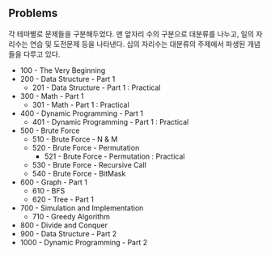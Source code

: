 ## Problems
각 테마별로 문제들을 구분해두었다. 맨 앞자리 수의 구분으로 대분류를 나누고, 일의 자리수는 연습 및 도전문제 등을 나타낸다. 십의 자리수는 대분류의 주제에서 파생된 개념들을 다루고 있다.

* 100 - The Very Beginning
* 200 - Data Structure - Part 1
    * 201 - Data Structure - Part 1 : Practical
* 300 - Math - Part 1
    * 301 - Math - Part 1 : Practical
* 400 - Dynamic Programming - Part 1
    * 401 - Dynamic Programming - Part 1 : Practical
* 500 - Brute Force
    * 510 - Brute Force - N & M
    * 520 - Brute Force - Permutation
        * 521 - Brute Force - Permutation : Practical
    * 530 - Brute Force - Recursive Call
    * 540 - Brute Force - BitMask
* 600 - Graph - Part 1
    * 610 - BFS
    * 620 - Tree - Part 1
* 700 - Simulation and Implementation
    * 710 - Greedy Algorithm
* 800 - Divide and Conquer
* 900 - Data Structure - Part 2
* 1000 - Dynamic Programming - Part 2